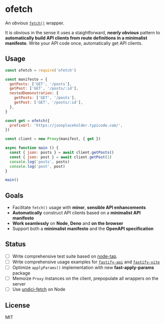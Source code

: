 # ofetch

An _obvious_ [`fetch()`](https://fetch.spec.whatwg.org/) wrapper.

It is obvious in the sense it uses a staightforward, _**nearly obvious**_ pattern to **automatically build API clients from route definitions in a minimalist manifesto**. Write your API code once, automatically get API clients.

## Usage

```js
const ofetch = require('ofetch')

const manifesto = {
  getPosts: ['GET', '/posts'],
  getPost: ['GET', '/posts/:id'],
  nestedDemonstration: {
    getPosts: ['GET', '/posts'],
    getPost: ['GET', '/posts/:id'],  
  },
}

const get = ofetch({
  prefixUrl: 'https://jsonplaceholder.typicode.com/',
})

const client = new Proxy(manifest, { get })

async function main () {
  const { json: posts } = await client.getPosts()
  const { json: post } = await client.getPost(1)
  console.log('posts', posts)
  console.log('post', post)
}

main()
```

## Goals

- Facilitate `fetch()` usage with **minor**, **sensible API enhancements**
- **Automatically** construct API clients based on a **minimalist API manifesto**
- **Work seamlessly** on **Node**, **Deno** and **on the browser**
- Support both a **minimalist manifesto** and the **OpenAPI specification** 

## Status

- [ ] Write comprehensive test suite based on [node-tap](https://node-tap.org/).
- [ ] Write comprehensive usage examples for [`fastify-api`][fa] and [`fastify-vite`][fv]
- [ ] Optimize `applyParams()` implementation with new **fast-apply-params** package
- [ ] Memoize `Proxy` instances on the client, prepopulate all wrappers on the server
- [ ] Use [undici-fetch](https://github.com/Ethan-Arrowood/undici-fetch) on Node

[fa]: https://github.com/galvez/fastify-api
[fv]: https://github.com/galvez/fastify-vite

## License

MIT
